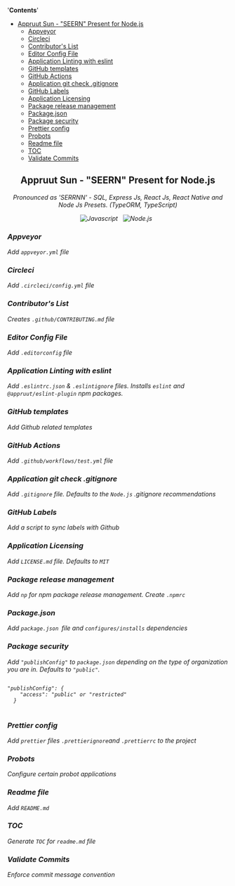 <!-- START doctoc generated TOC please keep comment here to allow auto update -->
<!-- DON'T EDIT THIS SECTION, INSTEAD RE-RUN doctoc TO UPDATE -->
'**Contents**'

- [Appruut Sun - "SEERN" Present for Node.js](#appruut-sun---seern-present-for-nodejs)
  - [Appveyor](#appveyor)
  - [Circleci](#circleci)
  - [Contributor's List](#contributors-list)
  - [Editor Config File](#editor-config-file)
  - [Application Linting with eslint](#application-linting-with-eslint)
  - [GitHub templates](#github-templates)
  - [GitHub Actions](#github-actions)
  - [Application git check .gitignore](#application-git-check-gitignore)
  - [GitHub Labels](#github-labels)
  - [Application Licensing](#application-licensing)
  - [Package release management](#package-release-management)
  - [Package.json](#packagejson)
  - [Package security](#package-security)
  - [Prettier config](#prettier-config)
  - [Probots](#probots)
  - [Readme file](#readme-file)
  - [TOC](#toc)
  - [Validate Commits](#validate-commits)

<!-- END doctoc generated TOC please keep comment here to allow auto update -->

<div align="center">
<h2>Appruut Sun - "SEERN" Present for Node.js</h2>
<p>
<i>
    Pronounced as 'SERRNN' - SQL, Express Js, React Js, React Native and Node Js Presets. (TypeORM, TypeScript)
<i>
</p>
</div>
<p align="center">
 <img src="https://img.shields.io/badge/JavaScript-F7DF1E?style=for-the-badge&logo=JavaScript&logoColor=black" alt="Javascript" />&nbsp;&nbsp;
  <img src="https://img.shields.io/badge/Node.js-339933?style=for-the-badge&logo=Node.js&logoColor=white" alt="Node.js" />&nbsp;&nbsp;
</p>
<!-- TASKS START -->
<!-- DO NOT MODIFY MANUALLY. INSTEAD RUN `npm run docs` TO REGENERATE IT -->

### Appveyor

Add `appveyor.yml` file

### Circleci

Add `.circleci/config.yml` file

### Contributor's List

Creates `.github/CONTRIBUTING.md` file


### Editor Config File

Add `.editorconfig` file

### Application Linting with eslint

Add `.eslintrc.json` & `.eslintignore` files.
Installs `eslint` and `@appruut/eslint-plugin` npm packages.


### GitHub templates

Add Github related templates

### GitHub Actions

Add `.github/workflows/test.yml` file

### Application git check .gitignore

Add `.gitignore` file.
Defaults to the `Node.js` .gitignore recommendations

### GitHub Labels

Add a script to sync labels with Github

### Application Licensing

Add `LICENSE.md` file.
Defaults to `MIT`


### Package release management

Add `np` for npm package release management.
Create `.npmrc`

### Package.json

Add `package.json `file and `configures/installs` dependencies

### Package security

Add `"publishConfig"` to `package.json` depending on the type of organization you are in. Defaults to `"public"`.

<pre>
<code>
"publishConfig": {
    "access": "public" or "restricted"
  }
</code>
</pre>


### Prettier config

Add `prettier` files `.prettierignore`and `.prettierrc` to the project

### Probots

Configure certain probot applications



### Readme file

Add `README.md`

### TOC

Generate `TOC` for `readme.md` file




### Validate Commits

Enforce commit message convention

<!-- TASKS END -->